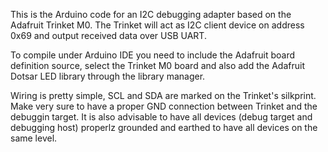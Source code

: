This is the Arduino code for an I2C debugging adapter based on the Adafruit
Trinket M0. The Trinket will act as I2C client device on address 0x69 and
output received data over USB UART.

To compile under Arduino IDE you need to include the Adafruit board
definition source, select the Trinket M0 board and also add the Adafruit
Dotsar LED library through the library manager.

Wiring is pretty simple, SCL and SDA are marked on the Trinket's silkprint.
Make very sure to have a proper GND connection between Trinket and the
debuggin target. It is also advisable to have all devices (debug target and
debugging host) properlz grounded and earthed to have all devices on the
same level.
